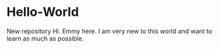 # Hello-World
New repository
Hi. Emmy here. I am very new to this world and want to learn as much as possible.
